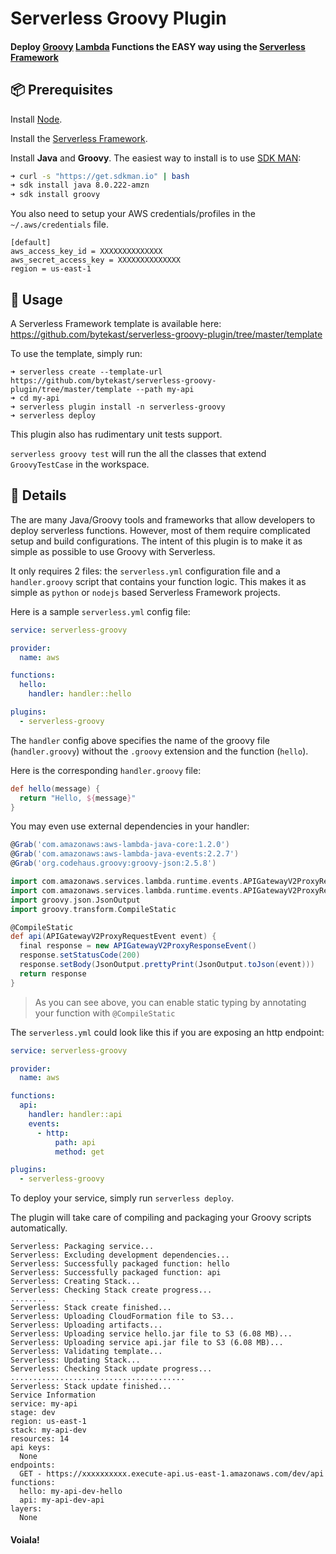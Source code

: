 # Serverless Groovy Plugin

#### Deploy [Groovy](http://groovy-lang.org/) [Lambda](https://aws.amazon.com/lambda/) Functions the EASY way using the [Serverless Framework](https://serverless.com/)

## 📦 Prerequisites

Install [Node](https://www.npmjs.com/get-npm).

Install the [Serverless Framework](https://serverless.com/framework/).

Install **Java** and **Groovy**. The easiest way to install is to use [SDK MAN](https://sdkman.io/):

```bash
➜ curl -s "https://get.sdkman.io" | bash
➜ sdk install java 8.0.222-amzn
➜ sdk install groovy
```

You also need to setup your AWS credentials/profiles in the `~/.aws/credentials` file.

```
[default]
aws_access_key_id = XXXXXXXXXXXXXX
aws_secret_access_key = XXXXXXXXXXXXXX
region = us-east-1
```

## 🛵 Usage

A Serverless Framework template is available here: https://github.com/bytekast/serverless-groovy-plugin/tree/master/template

To use the template, simply run:
```
➜ serverless create --template-url https://github.com/bytekast/serverless-groovy-plugin/tree/master/template --path my-api
➜ cd my-api
➜ serverless plugin install -n serverless-groovy
➜ serverless deploy 
```

This plugin also has rudimentary unit tests support.

`serverless groovy test` will run the all the classes that extend `GroovyTestCase` in the workspace.

## 📖 Details

The are many Java/Groovy tools and frameworks that allow developers to deploy serverless functions. However, most of them require complicated setup and build configurations. The intent of this plugin is to make it as simple as possible to use Groovy with Serverless.

It only requires 2 files: the `serverless.yml` configuration file and a `handler.groovy` script that contains your function logic. This makes it as simple as `python` or `nodejs` based Serverless Framework projects.

Here is a sample `serverless.yml` config file:

```yaml
service: serverless-groovy

provider:
  name: aws

functions:
  hello:
    handler: handler::hello

plugins:
  - serverless-groovy

```

The `handler` config above specifies the name of the groovy file (`handler.groovy`) without the `.groovy` extension and the function (`hello`).

Here is the corresponding `handler.groovy` file:

```groovy
def hello(message) {
  return "Hello, ${message}"
}
```

You may even use external dependencies in your handler:

```groovy
@Grab('com.amazonaws:aws-lambda-java-core:1.2.0')
@Grab('com.amazonaws:aws-lambda-java-events:2.2.7')
@Grab('org.codehaus.groovy:groovy-json:2.5.8')

import com.amazonaws.services.lambda.runtime.events.APIGatewayV2ProxyRequestEvent
import com.amazonaws.services.lambda.runtime.events.APIGatewayV2ProxyResponseEvent
import groovy.json.JsonOutput
import groovy.transform.CompileStatic

@CompileStatic
def api(APIGatewayV2ProxyRequestEvent event) {
  final response = new APIGatewayV2ProxyResponseEvent()
  response.setStatusCode(200)
  response.setBody(JsonOutput.prettyPrint(JsonOutput.toJson(event)))
  return response
}
```

> As you can see above, you can enable static typing by annotating your function with `@CompileStatic`

The `serverless.yml` could look like this if you are exposing an http endpoint:

```yaml
service: serverless-groovy

provider:
  name: aws

functions:
  api:
    handler: handler::api
    events:
      - http:
          path: api
          method: get

plugins:
  - serverless-groovy

```


To deploy your service, simply run `serverless deploy`.

The plugin will take care of compiling and packaging your Groovy scripts automatically.

```
Serverless: Packaging service...
Serverless: Excluding development dependencies...
Serverless: Successfully packaged function: hello
Serverless: Successfully packaged function: api
Serverless: Creating Stack...
Serverless: Checking Stack create progress...
........
Serverless: Stack create finished...
Serverless: Uploading CloudFormation file to S3...
Serverless: Uploading artifacts...
Serverless: Uploading service hello.jar file to S3 (6.08 MB)...
Serverless: Uploading service api.jar file to S3 (6.08 MB)...
Serverless: Validating template...
Serverless: Updating Stack...
Serverless: Checking Stack update progress...
.......................................
Serverless: Stack update finished...
Service Information
service: my-api
stage: dev
region: us-east-1
stack: my-api-dev
resources: 14
api keys:
  None
endpoints:
  GET - https://xxxxxxxxxx.execute-api.us-east-1.amazonaws.com/dev/api
functions:
  hello: my-api-dev-hello
  api: my-api-dev-api
layers:
  None
```

#### Voiala!
